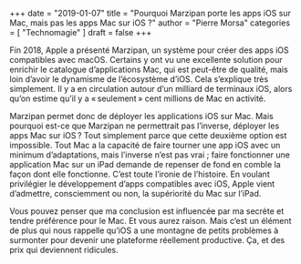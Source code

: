 +++
date        = "2019-01-07"
title       = "Pourquoi Marzipan porte les apps iOS sur Mac, mais pas les apps Mac sur iOS ?"
author      = "Pierre Morsa"
categories  = [ "Technomagie" ]
draft       = false
+++

Fin 2018, Apple a présenté Marzipan, un système pour créer des apps iOS compatibles avec macOS. Certains y ont vu une excellente solution pour enrichir le catalogue d’applications Mac, qui est peut-être de qualité, mais loin d’avoir le dynamisme de l’écosystème d’iOS. Cela s’explique très simplement. Il y a en circulation autour d’un milliard de terminaux iOS, alors qu’on estime qu’il y a « seulement » cent millions de Mac en activité.

Marzipan permet donc de déployer les applications iOS sur Mac. Mais pourquoi est-ce que Marzipan ne permettrait pas l’inverse, 
déployer les apps Mac sur iOS ? Tout simplement parce que cette deuxième option est impossible. Tout Mac a la capacité de faire tourner une app iOS avec un minimum d’adaptations, mais l’inverse n’est pas vrai ; faire fonctionner une application Mac sur un iPad demande de repenser de fond en comble la façon dont elle fonctionne. C’est toute l’ironie de l’histoire. En voulant privilégier le développement d’apps compatibles avec iOS, Apple vient d’admettre, consciemment ou non, la supériorité du Mac sur l’iPad.

Vous pouvez penser que ma conclusion est influencée par ma secrète et tendre préférence pour le Mac. Et vous aurez raison. Mais c’est un élément de plus qui nous rappelle qu’iOS a une montagne de petits problèmes à surmonter pour devenir une plateforme réellement productive. Ça, et des prix qui deviennent ridicules.